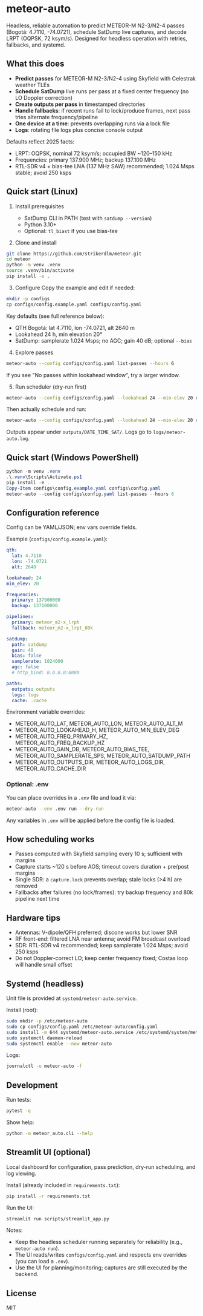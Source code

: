 # meteor-auto

Headless, reliable automation to predict METEOR-M N2-3/N2-4 passes (Bogotá: 4.7110, -74.0721), schedule SatDump live captures, and decode LRPT (OQPSK, 72 ksym/s). Designed for headless operation with retries, fallbacks, and systemd.

## What this does
- **Predict passes** for METEOR-M N2-3/N2-4 using Skyfield with Celestrak weather TLEs
- **Schedule SatDump** live runs per pass at a fixed center frequency (no LO Doppler correction)
- **Create outputs per pass** in timestamped directories
- **Handle fallbacks**: if recent runs fail to lock/produce frames, next pass tries alternate frequency/pipeline
- **One device at a time**: prevents overlapping runs via a lock file
- **Logs**: rotating file logs plus concise console output

Defaults reflect 2025 facts:
- LRPT: OQPSK, nominal 72 ksym/s; occupied BW ~120–150 kHz
- Frequencies: primary 137.900 MHz; backup 137.100 MHz
- RTL-SDR v4 + bias-tee LNA (137 MHz SAW) recommended; 1.024 Msps stable; avoid 250 ksps

## Quick start (Linux)
1) Install prerequisites
   - SatDump CLI in PATH (test with `satdump --version`)
   - Python 3.10+
   - Optional: `tl_biast` if you use bias-tee

2) Clone and install
```bash
git clone https://github.com/strikerdlm/meteor.git
cd meteor
python -m venv .venv
source .venv/bin/activate
pip install -e .
```

3) Configure
Copy the example and edit if needed:
```bash
mkdir -p configs
cp configs/config.example.yaml configs/config.yaml
```
Key defaults (see full reference below):
- QTH Bogotá: lat 4.7110, lon -74.0721, alt 2640 m
- Lookahead 24 h, min elevation 20°
- SatDump: samplerate 1.024 Msps; no AGC; gain 40 dB; optional `--bias`

4) Explore passes
```bash
meteor-auto --config configs/config.yaml list-passes --hours 6
```
If you see "No passes within lookahead window", try a larger window.

5) Run scheduler (dry-run first)
```bash
meteor-auto --config configs/config.yaml --lookahead 24 --min-elev 20 run --dry-run
```
Then actually schedule and run:
```bash
meteor-auto --config configs/config.yaml --lookahead 24 --min-elev 20 run
```

Outputs appear under `outputs/DATE_TIME_SAT/`. Logs go to `logs/meteor-auto.log`.

## Quick start (Windows PowerShell)
```powershell
python -m venv .venv
.\.venv\Scripts\Activate.ps1
pip install -e .
Copy-Item configs\config.example.yaml configs\config.yaml
meteor-auto --config configs\config.yaml list-passes --hours 6
```

## Configuration reference
Config can be YAML/JSON; env vars override fields.

Example (`configs/config.example.yaml`):
```yaml
qth:
  lat: 4.7110
  lon: -74.0721
  alt: 2640

lookahead: 24
min_elev: 20

frequencies:
  primary: 137900000
  backup: 137100000

pipelines:
  primary: meteor_m2-x_lrpt
  fallback: meteor_m2-x_lrpt_80k

satdump:
  path: satdump
  gain: 40
  bias: false
  samplerate: 1024000
  agc: false
  # http_bind: 0.0.0.0:8080

paths:
  outputs: outputs
  logs: logs
  cache: .cache
```

Environment variable overrides:
- METEOR_AUTO_LAT, METEOR_AUTO_LON, METEOR_AUTO_ALT_M
- METEOR_AUTO_LOOKAHEAD_H, METEOR_AUTO_MIN_ELEV_DEG
- METEOR_AUTO_FREQ_PRIMARY_HZ, METEOR_AUTO_FREQ_BACKUP_HZ
- METEOR_AUTO_GAIN_DB, METEOR_AUTO_BIAS_TEE, METEOR_AUTO_SAMPLERATE_SPS, METEOR_AUTO_SATDUMP_PATH
- METEOR_AUTO_OUTPUTS_DIR, METEOR_AUTO_LOGS_DIR, METEOR_AUTO_CACHE_DIR

### Optional: .env
You can place overrides in a `.env` file and load it via:
```bash
meteor-auto --env .env run --dry-run
```
Any variables in `.env` will be applied before the config file is loaded.

## How scheduling works
- Passes computed with Skyfield sampling every 10 s; sufficient with margins
- Capture starts ~120 s before AOS; timeout covers duration + pre/post margins
- Single SDR: a `capture.lock` prevents overlap; stale locks (>4 h) are removed
- Fallbacks after failures (no lock/frames): try backup frequency and 80k pipeline next time

## Hardware tips
- Antennas: V-dipole/QFH preferred; discone works but lower SNR
- RF front-end: filtered LNA near antenna; avoid FM broadcast overload
- SDR: RTL-SDR v4 recommended; keep samplerate 1.024 Msps; avoid 250 ksps
- Do not Doppler-correct LO; keep center frequency fixed; Costas loop will handle small offset

## Systemd (headless)
Unit file is provided at `systemd/meteor-auto.service`.

Install (root):
```bash
sudo mkdir -p /etc/meteor-auto
sudo cp configs/config.yaml /etc/meteor-auto/config.yaml
sudo install -m 644 systemd/meteor-auto.service /etc/systemd/system/meteor-auto.service
sudo systemctl daemon-reload
sudo systemctl enable --now meteor-auto
```
Logs:
```bash
journalctl -u meteor-auto -f
```

## Development
Run tests:
```bash
pytest -q
```
Show help:
```bash
python -m meteor_auto.cli --help
```

## Streamlit UI (optional)
Local dashboard for configuration, pass prediction, dry-run scheduling, and log viewing.

Install (already included in `requirements.txt`):
```bash
pip install -r requirements.txt
```

Run the UI:
```bash
streamlit run scripts/streamlit_app.py
```

Notes:
- Keep the headless scheduler running separately for reliability (e.g., `meteor-auto run`).
- The UI reads/writes `configs/config.yaml` and respects env overrides (you can load a `.env`).
- Use the UI for planning/monitoring; captures are still executed by the backend.

## License
MIT
